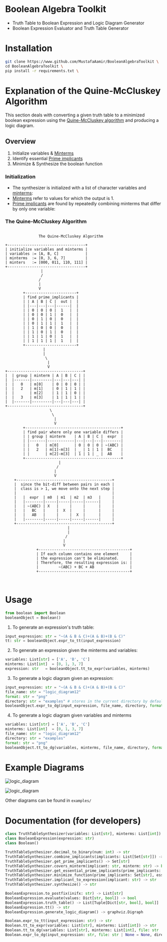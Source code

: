 # Boolean Algebra Toolkit

- Truth Table to Boolean Expression and Logic Diagram Generator
- Boolean Expression Evaluator and Truth Table Generator

# Installation

```bash
git clone https://www.github.com/MustafaAamir/BooleanAlgebraToolkit \
cd BooleanAlgebraToolkit \
pip install -r requirements.txt \
```

# Explanation of the Quine-McCluskey Algorithm
This section deals with converting a given truth table to a minimized boolean expression using the [Quine-McCluskey algorithm](https://en.wikipedia.org/wiki/Quine%E2%80%93McCluskey_algorithm) and producing a logic diagram.

## Overview
1. Initialize variables & [Minterms](https://en.wikipedia.org/wiki/Canonical_normal_form#Minterm)
2. Identify essential [Prime implicants](https://en.wikipedia.org/wiki/Implicant)
3. Minimize & Synthesize the boolean function

### Initialization

- The synthesizer is initialized with a list of character variables and [minterms](https://en.wikipedia.org/wiki/Canonical_normal_form#Minterm):
- [Minterms](https://en.wikipedia.org/wiki/Canonical_normal_form#Minterm) refer to values for which the output is 1.
-  [Prime implicants](https://en.wikipedia.org/wiki/Implicant) are found by repeatedly combining minterms that differ by only one variable:

### The Quine-McCluskey Algorithm

```

               The Quine-McCluskey Algorithm

+-----------------------------------+
| initialize variables and minterms |
| variables := [A, B, C]            |
| minterms  := [0, 3, 6, 7]         |
| minters   := [000, 011, 110, 111] |
+-----------------------------------+
                |
                /
               /
               |
               V
        +-----------------------+
        | find prime_implicants |
        | | A | B | C |  out |  |
        | |---|---|---|------|  |
        | | 0 | 0 | 0 |  1   |  |
        | | 0 | 0 | 1 |  0   |  |
        | | 0 | 1 | 0 |  0   |  |
        | | 0 | 1 | 1 |  1   |  |
        | | 1 | 0 | 0 |  0   |  |
        | | 1 | 0 | 1 |  0   |  |
        | | 1 | 1 | 0 |  1   |  |
        | | 1 | 1 | 1 |  1   |  |
        +-----------------------+
                 |
                 |
                  \
                   |
                   V
+----------------------------------+
|  | group | minterm | A | B | C | |
|  |-------|---------|---|---|---| |
|  |   0   | m[0]    | 0 | 0 | 0 | |
|  |   2   | m[1]    | 0 | 1 | 1 | |
|  |       | m[2]    | 1 | 1 | 0 | |
|  |   3   | m[3]    | 1 | 1 | 1 | |
|  |-------|---------|---|---|---| |
+----------------------------------+
                    \
                     \
                      |
                      V
        +-------------------------------------------+
        | find pair where only one variable differs |
        | | group | minterm    | A | B | C |  expr  |
        | |-------|------------|---|---|---|--------|
        | |   0   | m[0]       | 0 | 0 | 0 | ~(ABC) |
        | |   2   | m[1]-m[3]  | _ | 1 | 1 |  BC    |
        | |       | m[2]-m[3]  | 1 | 1 | _ |  AB    |
        +-------------------------------------------+
                        |
                       /
                      |
                      V
    +-------------------------------------------+
    |  since the bit-diff between pairs in each |
    |  class is > 1, we move onto the next step |
    |                                           |
    |   |  expr  | m0  | m1  | m2  | m3   |     |
    |   |--------|-----|-----|-----|------|     |
    |   | ~(ABC) | X   |     |     |      |     |
    |   |   BC   |     |  X  |     |      |     |
    |   |   AB   |     |     |  X  |      |     |
    |   |--------|-----|-----|-----|------|     |
    +-------------------------------------------+
                            |
                            |
                           /
                          |
                          V
              +-----------------------------------------+
              | If each column contains one element     |
              | the expression can't be eliminated.     |
              | Therefore, the resulting expression is: |
              |         ~(ABC) + BC + AB                |
              +-----------------------------------------+



```

# Usage

```python
from boolean import Boolean
booleanObject = Boolean()
```
1. To generate an expression's truth table:

```python
input_expression: str = "~(A & B & C)+(A & B)+(B & C)"
tt: str = booleanObject.expr_to_tt(input_expression)
```

2. To generate an expression given the minterms and variables:

```python
variables: List[str] = ['A', 'B', 'C']
minterms: List[int]  = [0, 1, 3, 7]
expression: str   = booleanObject.tt_to_expr(variables, minterms)
```

3. To generate a logic diagram given an expression:

```python
input_expression: str = "~(A & B & C)+(A & B)+(B & C)"
file_name: str = "logic_diagram12"
format: str = "png"
directory: str = "examples" # stores in the current directory by default
booleanObject.expr_to_dg(input_expression, file_name, directory, format)
```

4. To generate a logic diagram given variables and minterms

```python
variables: List[str] = ['A', 'B', 'C']
minterms: List[int]  = [0, 1, 3, 7]
file_name: str = "logic_diagram12"
directory: str = "examples"
format: str = "png"
booleanObject.tt_to_dg(variables, minterms, file_name, directory, format)
```

# Example Diagrams

![logic_diagram](https://github.com/user-attachments/assets/5142ee73-0c51-4bcd-9730-0a33129cf72f)

![logic_diagram](https://github.com/user-attachments/assets/ae681531-7076-445b-be9f-41bf98dff005)

Other diagrams can be found in `examples/`


# Documentation (for developers)

``` python
class TruthTableSynthesizer(variables: List[str], minterms: List[int])
class BooleanExpression(expression: str)
class Boolean()
```

```python
TruthTableSynthesizer.decimal_to_binary(num: int) -> str
TruthTableSynthesizer.combine_implicants(implicants: List[Set[str]]) -> Set[str]
TruthTableSynthesizer.get_prime_implicants() -> Set[str]
TruthTableSynthesizer.covers_minterm(implicant: str, minterm: str) -> bool
TruthTableSynthesizer.get_essential_prime_implicants(prime_implicants: Set[str]) -> Set[str]
TruthTableSynthesizer.minimize_function(prime_implicants: Set[str], essential_implicants: Set[str]) -> List[str]
TruthTableSynthesizer.implicant_to_expression(implicant: str) -> str
TruthTableSynthesizer.synthesize() -> str

BooleanExpression.to_postfix(inifx: str) -> List[str]
BooleanExpression.evaluate(values: Dict[str, bool]) -> bool
BooleanExpression.truth_table() -> List[Tuple[Dict[str, bool], bool]]
BooleanExpression.tt() -> str
BooleanExpression.generate_logic_diagram() -> graphviz.Digraph

Boolean.expr_to_tt(input_expression: str) -> str
Boolean.tt_to_expr(variables: List[str], minterms: List[int]) -> str
Boolean.tt_to_dg(variables: List[str], minterms: List[int], file: str | None = None, directory: str | None = None, format: str = "png") -> str
Boolean.expr_to_dg(input_expression: str, file: str | None = None, directory: str | None = None, format: str = "png") -> str
```

